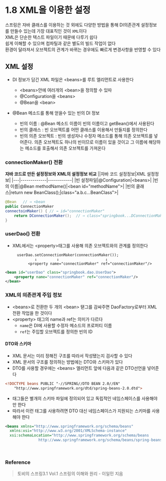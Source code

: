 # 1.8 XML을 이용한 설정
스프링은 자바 클래스를 이용하는 것 외에도 다양한 방법을 통해 DI의존관계 설정정보를 만들수 있는데 가장 대표직인 것이 `XML`이다</br>
XML은 단순한 텍스트 파일이기 때문에 다루기 쉽다</br>
쉽게 이해할 수 있으며 컴파틸과 같은 별도의 빌드 작업이 없다</br>
환경이 달라져서 오브젝트의 관계가 바뀌는 경우에도 빠르게 변경사항을 반영할 수 있다</br>

## XML 설정
* DI 정보가 담긴 XML 파일은 \<beans\>를 루트 엘리먼트로 사용한다
  * \<beans\>안에 여러개의 \<bean\>을 정의할 수 있따
  * @Configuration을 \<beans\>
  * @Bean을 \<bean>

* @Bean 메소드를 통해 얻을수 있는 빈의 DI 정보
  * 빈의 이름 : @Bean 메소드 이름이 빈의 이름이고 getBean()에서 사용된다
  * 빈의 클래스 : 빈 오브젝트를 어떤 클래스를 이용해서 만들지를 정의한다
  * 빈의 의존 오브젝트 : 빈의 생성자나 수정자 메소드를 통해 의존 오브젝트를 넣어준다. 의존 오브젝트도 하나의 빈이므로 이름이 있을 것이고 그 이름에 해당하는 메소드를 호출해서 의존 오브젝트를 가져온다




### connectionMaker() 전환
**자바 코드로 만든 설정정보와 XML의 설정정보 비교**
||자바 코드 설정정보|XML 설정정보|
|---|-------------|------------|
|빈 설정파일|@Configuration|\<beans\>|
|빈의 이름|@Bean methodName()|\<bean id="methodName"\>|
|빈의 클래스|return new BeanClass();|class="a.b.c...BeanClass"\>|


```java
@Bean	// → <bean
public ConnectionMaker
connectoinMaker() {	// → id="connectionMaker"
	return DConnectionMaker();	// → class="springbook...DConnectionMaker" />
}
```


### userDao() 전환
* XML에서는 \<property\>태그를 사용해 의존 오브젝트와의 관계를 정의한다

        userDao.setConnectionMaker(connectionMaker());
                ↓         ↓                     ↓
             <property name="connectionMaker" ref="connectionMaker"/>
```XML
<bean id="userDao" class="springbook.dao.UserDao">
    <property name="connectionMaker" ref="connectionMaker"/>
</bean>
```

###  XML의 의존관계 주입 정보
* \<beans\>로 전환한 두 개의 \<bean\> 탣그를 감싸주면 DaoFactory로부터 XML전환 작업을 한 것이다
* \<property\> 태그의 name과 ref는 의미가 다르다
  * `name`은 DI에 사용할 수정자 메소드의 프로퍼티 이름
  * `ref`는 주입할 오브젝트를 정의한 빈의 ID

#### DTO와 스키마
* XML 문서는 미리 정해진 구조를 따라서 작성됐는지 검사할 수 있다
* XML 문서의 구조를 정의하는 방법에는 DTO와 스키마가 있다
* DTO를 사용할 경우에는 \<beans\> 엘리먼트 앞에 다음과 같은 DTO선언을 넣어준다

```XML
<!DOCTYPE beans PUBLIC "-//SPRING//DTO BEAN 2.0//EN"
    "http://www.springframework.org/dtd/spring-beans-2.0.dtd">
```

* 태그들은 별개의 스키마 파일에 정의되어 있고 독립적인 네임스페이스를 사용해야만 한다
* 따라서 이런 태그를 사용하려면 DTO 대신 네임스페이스가 지원되는 스키마를 사용해야 한다

```XML
<beans xmlns="http://www.springframework.org/schema/beans"
  xmlns:xsi="http://www.w3.org/2001/XMLSchema-instance"
  xsi:schemaLocation="http://www.springframework.org/schema/beans
               http://www.springframework.org/schema/beans/spring-beans-3.0.xsd">
```


</br>

### Reference
> 토비의 스프링3.1 Vol.1 스프링의 이해와 원리 - 이일민 지음




